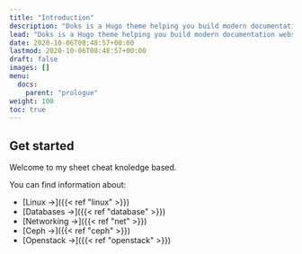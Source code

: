 ```yaml
---
title: "Introduction"
description: "Doks is a Hugo theme helping you build modern documentation websites that are secure, fast, and SEO-ready — by default."
lead: "Doks is a Hugo theme helping you build modern documentation websites that are secure, fast, and SEO-ready — by default."
date: 2020-10-06T08:48:57+00:00
lastmod: 2020-10-06T08:48:57+00:00
draft: false
images: []
menu:
  docs:
    parent: "prologue"
weight: 100
toc: true
---
```


## Get started

Welcome to my sheet cheat knoledge based.

You can find information about:

* [Linux →]({{< ref "linux" >}})
* [Databases →]({{< ref "database" >}})
* [Networking →]({{< ref "net" >}})
* [Ceph →]({{< ref "ceph" >}})
* [Openstack →]({{< ref "openstack" >}})

